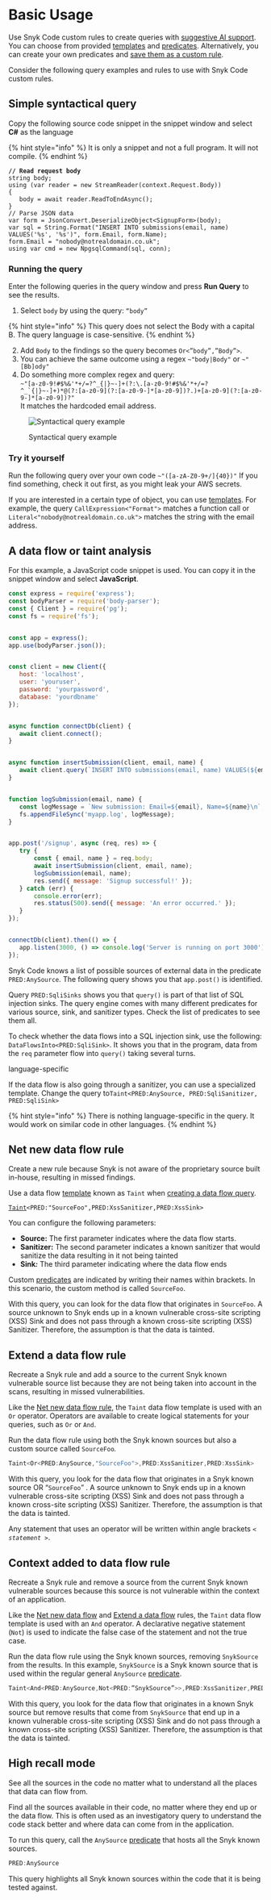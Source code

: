 # Basic Usage

Use Snyk Code custom rules to create queries with [suggestive AI support](../how-custom-rules-work.md#suggestive-ai-support). You can choose from provided [templates](../how-custom-rules-work.md#query-templates) and [predicates](../how-custom-rules-work.md#query-predicates). Alternatively, you can create your own predicates and [save them as a custom rule](../create-custom-rules.md).

Consider the following query examples and rules to use with Snyk Code custom rules.

## Simple syntactical query

Copy the following source code snippet in the snippet window and select **C#** as the language

{% hint style="info" %}
It is only a snippet and not a full program. It will not compile.
{% endhint %}

<pre class="language-csharp"><code class="lang-csharp"><strong>// Read request body
</strong>string body;
using (var reader = new StreamReader(context.Request.Body))
{
   body = await reader.ReadToEndAsync();
}
// Parse JSON data
var form = JsonConvert.DeserializeObject&#x3C;SignupForm>(body);
var sql = String.Format("INSERT INTO submissions(email, name) VALUES('%s', '%s')", form.Email, form.Name);
form.Email = "nobody@notrealdomain.co.uk";
using var cmd = new NpgsqlCommand(sql, conn);
</code></pre>

### Running the query

Enter the following queries in the query window and press **Run Query** to see the results.

1. Select `body` by using the query: `“body”`

{% hint style="info" %}
This query does not select the Body with a capital B. The query language is case-sensitive.
{% endhint %}

2. Add `Body` to the findings so the query becomes `Or<”body”,”Body”>`.
3. You can achieve the same outcome using a regex `~"body|Body"` or `~"[Bb]ody"`
4. Do something more complex regex and query:\
   ``~"[a-z0-9!#$%&'*+/=?^_{|}~-]+(?:\.[a-z0-9!#$%&'*+/=?^_`{|}~-]+)*@(?:[a-z0-9](?:[a-z0-9-]*[a-z0-9])?.)+[a-z0-9](?:[a-z0-9-]*[a-z0-9])?"``\
   It matches the hardcoded email address.

<figure><img src="../../../../.gitbook/assets/simple syntactical query.png" alt="Syntactical query example"><figcaption><p>Syntactical query example</p></figcaption></figure>

### Try it yourself

Run the following query over your own code `~"([a-zA-Z0-9+/]{40})"` If you find something, check it out first, as you might leak your AWS secrets.

If you are interested in a certain type of object, you can use [templates](../templates-and-predicates.md). For example, the query `CallExpression<"Format">` matches a function call or `Literal<"nobody@notrealdomain.co.uk">` matches the string with the email address.

## A data flow or taint analysis

For this example, a JavaScript code snippet is used. You can copy it in the snippet window and select **JavaScript**.

```javascript
const express = require('express');
const bodyParser = require('body-parser');
const { Client } = require('pg');
const fs = require('fs');


const app = express();
app.use(bodyParser.json());


const client = new Client({
   host: 'localhost',
   user: 'youruser',
   password: 'yourpassword',
   database: 'yourdbname'
});


async function connectDb(client) {
   await client.connect();
}


async function insertSubmission(client, email, name) {
   await client.query(`INSERT INTO submissions(email, name) VALUES(${email}, ${name})`);
}


function logSubmission(email, name) {
   const logMessage = `New submission: Email=${email}, Name=${name}\n`;
   fs.appendFileSync('myapp.log', logMessage);
}


app.post('/signup', async (req, res) => {
   try {
       const { email, name } = req.body;
       await insertSubmission(client, email, name);
       logSubmission(email, name);
       res.send({ message: 'Signup successful!' });
   } catch (err) {
       console.error(err);
       res.status(500).send({ message: 'An error occurred.' });
   }
});


connectDb(client).then(() => {
   app.listen(3000, () => console.log('Server is running on port 3000'));
});

```

Snyk Code knows a list of possible sources of external data in the predicate `PRED:AnySource`. The following query shows you that `app.post()` is identified.

Query `PRED:SqliSinks` shows you that `query()` is part of that list of SQL injection sinks. The query engine comes with many different predicates for various source, sink, and sanitizer types. Check the list of predicates to see them all.

To check whether the data flows into a SQL injection sink, use the following: `DataFlowsInto<PRED:SqliSink>`. It shows you that in the program, data from the `req` parameter flow into `query()` taking several turns.

language-specific

If the data flow is also going through a sanitizer, you can use a specialized template. Change the query to ​​`Taint<PRED:AnySource, PRED:SqliSanitizer, PRED:SqliSink>`

{% hint style="info" %}
There is nothing language-specific in the query. It would work on similar code in other languages.
{% endhint %}

## **Net new data flow rule**

Create a new rule because Snyk is not aware of the proprietary source built in-house, resulting in missed findings.

Use a data flow [template](../how-custom-rules-work.md#query-templates) known as `Taint` when [creating a data flow query](../run-query.md#run-query-on-a-repository).

<pre class="language-javascript"><code class="lang-javascript"><a data-footnote-ref href="#user-content-fn-1">Taint</a>&#x3C;PRED:"SourceFoo",PRED:XssSanitizer,PRED:XssSink>
</code></pre>

You can configure the following parameters:

* **Source:** The first parameter indicates where the data flow starts.
* **Sanitizer:** The second parameter indicates a known sanitizer that would sanitize the data resulting in it not being tainted
* **Sink**_**:**_ The third parameter indicating where the data flow ends

Custom [predicates](../how-custom-rules-work.md#query-predicates) are indicated by writing their names within brackets. In this scenario, the custom method is called `SourceFoo`.

With this query, you can look for the data flow that originates in `SourceFoo`. A source unknown to Snyk ends up in a known vulnerable cross-site scripting (XSS) Sink and does not pass through a known cross-site scripting (XSS) Sanitizer. Therefore, the assumption is that the data is tainted.

## **Extend a data flow rule**

Recreate a Snyk rule and add a source to the current Snyk known vulnerable source list because they are not being taken into account in the scans, resulting in missed vulnerabilities.

Like the [Net new data flow rule](./#net-new-data-flow-rule), the `Taint` data flow template is used with an `Or` operator. Operators are available to create logical statements for your queries, such as `Or` or `And`.

Run the data flow rule using both the Snyk known sources but also a custom source called `SourceFoo`_._

```javascript
Taint<Or<PRED:AnySource,"SourceFoo">,PRED:XssSanitizer,PRED:XssSink>
```

With this query, you look for the data flow that originates in a Snyk known source OR “`SourceFoo`” . A source unknown to Snyk ends up in a known vulnerable cross-site scripting (XSS) Sink and does not pass through a known cross-site scripting (XSS) Sanitizer. Therefore, the assumption is that the data is tainted.

Any statement that uses an operator will be written within angle brackets _`< statement >`_.

## **Context added to data flow rule**

Recreate a Snyk rule and remove a source from the current Snyk known vulnerable sources because this source is not vulnerable within the context of an application.

Like the [Net new data flow](./#net-new-data-flow-rule) and [Extend a data flow](./#extend-a-data-flow-rule) rules, the `Taint` data flow template is used with an `And` operator. A declarative negative statement (`Not`) is used to indicate the false case of the statement and not the true case.

Run the data flow rule using the Snyk known sources, removing `SnykSource` from the results. In this example, `SnykSource` is a Snyk known source that is used within the regular general `AnySource` [predicate](../how-custom-rules-work.md#query-predicates).

```javascript
Taint<And<PRED:AnySource,Not<PRED:”SnykSource”>>,PRED:XssSanitizer,PRED:XssSink>
```

With this query, you look for the data flow that originates in a known Snyk source but remove results that come from `SnykSource` that end up in a known vulnerable cross-site scripting (XSS) Sink and do not pass through a known cross-site scripting (XSS) Sanitizer. Therefore, the assumption is that the data is tainted.

## **High recall mode**

See all the sources in the code no matter what to understand all the places that data can flow from.

Find all the sources available in their code, no matter where they end up or the data flow. This is often used as an investigatory query to understand the code stack better and where data can come from in the application.

To run this query, call the `AnySource` [predicate](../how-custom-rules-work.md#query-predicates) that hosts all the Snyk known sources.

```javascript
PRED:AnySource
```

This query highlights all Snyk known sources within the code that it is being tested against.

[^1]: C
